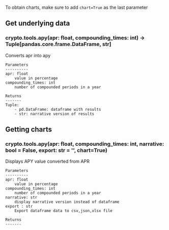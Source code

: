 To obtain charts, make sure to add `chart=True` as the last parameter

## Get underlying data 
### crypto.tools.apy(apr: float, compounding_times: int) -> Tuple[pandas.core.frame.DataFrame, str]

Converts apr into apy

    Parameters
    ----------
    apr: float
        value in percentage
    compounding_times: int
        number of compounded periods in a year

    Returns
    -------
    Tuple:
        - pd.DataFrame: dataframe with results
        - str: narrative version of results

## Getting charts 
### crypto.tools.apy(apr: float, compounding_times: int, narrative: bool = False, export: str = '', chart=True)

Displays APY value converted from APR

    Parameters
    ----------
    apr: float
        value in percentage
    compounding_times: int
        number of compounded periods in a year
    narrative: str
        display narrative version instead of dataframe
    export : str
        Export dataframe data to csv,json,xlsx file

    Returns
    -------
